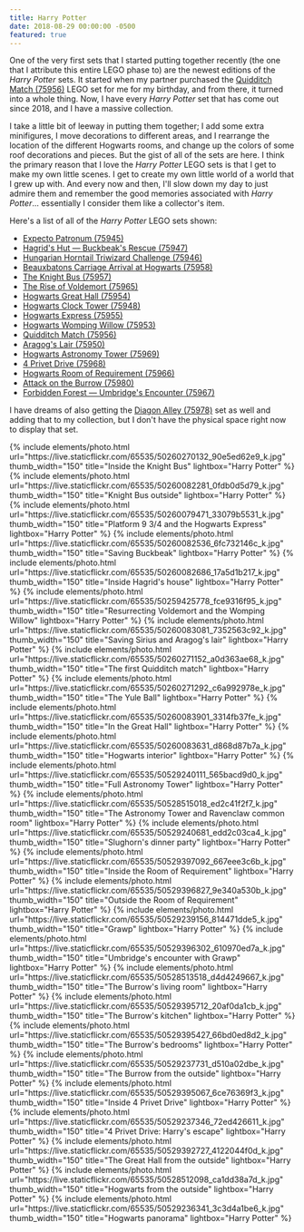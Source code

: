 ```yaml
---
title: Harry Potter
date: 2018-08-29 00:00:00 -0500
featured: true
---
```


One of the very first sets that I started putting together recently (the one that I attribute this entire LEGO phase to) are the newest editions of the _Harry Potter_ sets. It started when my partner purchased the [Quidditch Match (75956)](https://www.lego.com/en-us/product/quidditch-match-75956) LEGO set for me for my birthday, and from there, it turned into a whole thing. Now, I have every _Harry Potter_ set that has come out since 2018, and I have a massive collection.

I take a little bit of leeway in putting them together; I add some extra minifigures, I move decorations to different areas, and I rearrange the location of the different Hogwarts rooms, and change up the colors of some roof decorations and pieces. But the gist of all of the sets are here. I think the primary reason that I love the _Harry Potter_ LEGO sets is that I get to make my own little scenes. I get to create my own little world of a world that I grew up with. And every now and then, I'll slow down my day to just admire them and remember the good memories associated with _Harry Potter_... essentially I consider them like a collector's item.

Here's a list of all of the _Harry Potter_ LEGO sets shown:

* [Expecto Patronum (75945)](https://www.lego.com/en-us/product/expecto-patronum-75945)
* [Hagrid's Hut — Buckbeak's Rescue (75947)](https://www.lego.com/en-us/product/hagrid-s-hut-buckbeak-s-rescue-75947)
* [Hungarian Horntail Triwizard Challenge (75946)](https://www.lego.com/en-us/product/hungarian-horntail-triwizard-challenge-75946)
* [Beauxbatons Carriage Arrival at Hogwarts (75958)](https://www.lego.com/en-us/product/beauxbatons-carriage-arrival-at-hogwarts-75958)
* [The Knight Bus (75957)](https://www.lego.com/en-us/product/the-knight-bus-75957)
* [The Rise of Voldemort (75965)](https://www.lego.com/en-us/product/the-rise-of-voldemort-75965)
* [Hogwarts Great Hall (75954)](https://www.lego.com/en-us/product/hogwarts-great-hall-75954)
* [Hogwarts Clock Tower (75948)](https://www.lego.com/en-us/product/hogwarts-clock-tower-75948)
* [Hogwarts Express (75955)](https://www.lego.com/en-us/product/hogwarts-express-75955)
* [Hogwarts Womping Willow (75953)](https://www.lego.com/en-us/product/hogwarts-whomping-willow-75953)
* [Quidditch Match (75956)](https://www.lego.com/en-us/product/quidditch-match-75956)
* [Aragog's Lair (75950)](https://www.lego.com/en-us/product/aragog-s-lair-75950)
* [Hogwarts Astronomy Tower (75969)](https://www.lego.com/en-us/product/hogwarts-astronomy-tower-75969)
* [4 Privet Drive (75968)](https://www.lego.com/en-us/product/4-privet-drive-75968)
* [Hogwarts Room of Requirement (75966)](https://www.lego.com/en-us/product/hogwarts-room-of-requirement-75966)
* [Attack on the Burrow (75980)](https://www.lego.com/en-us/product/attack-on-the-burrow-75980)
* [Forbidden Forest — Umbridge's Encounter (75967)](https://www.lego.com/en-us/product/forbidden-forest-umbridge-s-encounter-75967)

I have dreams of also getting the [Diagon Alley (75978)](https://www.lego.com/en-us/product/diagon-alley-75978) set as well and adding that to my collection, but I don't have the physical space right now to display that set.

<div class="text-center">
  {% include elements/photo.html
      url="https://live.staticflickr.com/65535/50260270132_90e5ed62e9_k.jpg"
      thumb_width="150" title="Inside the Knight Bus" lightbox="Harry Potter"
  %}
  {% include elements/photo.html
      url="https://live.staticflickr.com/65535/50260082281_0fdb0d5d79_k.jpg"
      thumb_width="150" title="Knight Bus outside" lightbox="Harry Potter"
  %}
  {% include elements/photo.html
      url="https://live.staticflickr.com/65535/50260079471_33079b5531_k.jpg"
      thumb_width="150" title="Platform 9 3/4 and the Hogwarts Express" lightbox="Harry Potter"
  %}
  {% include elements/photo.html
      url="https://live.staticflickr.com/65535/50260082536_6fc732146c_k.jpg"
      thumb_width="150" title="Saving Buckbeak" lightbox="Harry Potter"
  %}
  {% include elements/photo.html
      url="https://live.staticflickr.com/65535/50260082686_17a5d1b217_k.jpg"
      thumb_width="150" title="Inside Hagrid's house" lightbox="Harry Potter"
  %}
  {% include elements/photo.html
      url="https://live.staticflickr.com/65535/50259425778_fce9316f95_k.jpg"
      thumb_width="150" title="Resurrecting Voldemort and the Womping Willow" lightbox="Harry Potter"
  %}
  {% include elements/photo.html
      url="https://live.staticflickr.com/65535/50260083081_7352563c92_k.jpg"
      thumb_width="150" title="Saving Sirius and Aragog's lair" lightbox="Harry Potter"
  %}
  {% include elements/photo.html
      url="https://live.staticflickr.com/65535/50260271152_a0d363ae68_k.jpg"
      thumb_width="150" title="The first Quidditch match" lightbox="Harry Potter"
  %}
  {% include elements/photo.html
      url="https://live.staticflickr.com/65535/50260271292_c6a992978e_k.jpg"
      thumb_width="150" title="The Yule Ball" lightbox="Harry Potter"
  %}
  {% include elements/photo.html
      url="https://live.staticflickr.com/65535/50260083901_3314fb37fe_k.jpg"
      thumb_width="150" title="In the Great Hall" lightbox="Harry Potter"
  %}
  {% include elements/photo.html
      url="https://live.staticflickr.com/65535/50260083631_d868d87b7a_k.jpg"
      thumb_width="150" title="Hogwarts interior" lightbox="Harry Potter"
  %}
  {% include elements/photo.html
      url="https://live.staticflickr.com/65535/50529240111_565bacd9d0_k.jpg"
      thumb_width="150" title="Full Astronomy Tower" lightbox="Harry Potter"
  %}
  {% include elements/photo.html
      url="https://live.staticflickr.com/65535/50528515018_ed2c41f2f7_k.jpg"
      thumb_width="150" title="The Astronomy Tower and Ravenclaw common room" lightbox="Harry Potter"
  %}
  {% include elements/photo.html
      url="https://live.staticflickr.com/65535/50529240681_edd2c03ca4_k.jpg"
      thumb_width="150" title="Slughorn's dinner party" lightbox="Harry Potter"
  %}
  {% include elements/photo.html
      url="https://live.staticflickr.com/65535/50529397092_667eee3c6b_k.jpg"
      thumb_width="150" title="Inside the Room of Requirement" lightbox="Harry Potter"
  %}
  {% include elements/photo.html
      url="https://live.staticflickr.com/65535/50529396827_9e340a530b_k.jpg"
      thumb_width="150" title="Outside the Room of Requirement" lightbox="Harry Potter"
  %}
  {% include elements/photo.html
      url="https://live.staticflickr.com/65535/50529239156_814471dde5_k.jpg"
      thumb_width="150" title="Grawp" lightbox="Harry Potter"
  %}
  {% include elements/photo.html
      url="https://live.staticflickr.com/65535/50529396302_610970ed7a_k.jpg"
      thumb_width="150" title="Umbridge's encounter with Grawp" lightbox="Harry Potter"
  %}
  {% include elements/photo.html
      url="https://live.staticflickr.com/65535/50528513518_d4d4249667_k.jpg"
      thumb_width="150" title="The Burrow's living room" lightbox="Harry Potter"
  %}
  {% include elements/photo.html
      url="https://live.staticflickr.com/65535/50529395712_20af0da1cb_k.jpg"
      thumb_width="150" title="The Burrow's kitchen" lightbox="Harry Potter"
  %}
  {% include elements/photo.html
      url="https://live.staticflickr.com/65535/50529395427_66bd0ed8d2_k.jpg"
      thumb_width="150" title="The Burrow's bedrooms" lightbox="Harry Potter"
  %}
  {% include elements/photo.html
      url="https://live.staticflickr.com/65535/50529237731_d510a02dbe_k.jpg"
      thumb_width="150" title="The Burrow from the outside" lightbox="Harry Potter"
  %}
  {% include elements/photo.html
      url="https://live.staticflickr.com/65535/50529395067_6ce76369f3_k.jpg"
      thumb_width="150" title="Inside 4 Privet Drive" lightbox="Harry Potter"
  %}
  {% include elements/photo.html
      url="https://live.staticflickr.com/65535/50529237346_72ed426611_k.jpg"
      thumb_width="150" title="4 Privet Drive: Harry's escape" lightbox="Harry Potter"
  %}
  {% include elements/photo.html
      url="https://live.staticflickr.com/65535/50529392727_4122044f0d_k.jpg"
      thumb_width="150" title="The Great Hall from the outside" lightbox="Harry Potter"
  %}
  {% include elements/photo.html
      url="https://live.staticflickr.com/65535/50528512098_ca1dd38a7d_k.jpg"
      thumb_width="150" title="Hogwarts from the outside" lightbox="Harry Potter"
  %}
  {% include elements/photo.html
      url="https://live.staticflickr.com/65535/50529236341_3c3d4a1be6_k.jpg"
      thumb_width="150" title="Hogwarts panorama" lightbox="Harry Potter"
  %}
</div>
